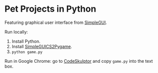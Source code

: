 # Pet Projects in Python
Featuring graphical user interface from [SimpleGUI](https://py3.codeskulptor.org/docs.html#tabs-Graphics).

Run locally:
1. Install Python.
1. Install [SimpleGUICS2Pygame](https://pypi.org/project/SimpleGUICS2Pygame/).
1. `python game.py`

Run in Google Chrome: go to [CodeSkulptor](https://py3.codeskulptor.org/) and copy `game.py` into the text box.
